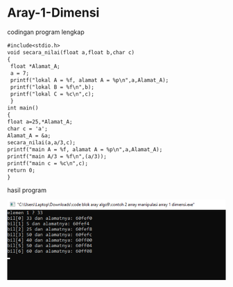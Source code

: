 # Aray-1-Dimensi

codingan program lengkap

    #include<stdio.h>
    void secara_nilai(float a,float b,char c)
    {
     float *Alamat_A;
     a = 7;
     printf("lokal A = %f, alamat A = %p\n",a,Alamat_A);
     printf("lokal B = %f\n",b);
     printf("lokal C = %c\n",c);
     }
    int main()
    {
    float a=25,*Alamat_A;
    char c = 'a';
    Alamat_A = &a;
    secara_nilai(a,a/3,c);
    printf("main A = %f, alamat A = %p\n",a,Alamat_A);
    printf("main A/3 = %f\n",(a/3));
    printf("main c = %c\n",c);
    return 0;
    }


hasil program

![img](https://github.com/FirdausPratama/Aray-1-Dimensi/blob/master/aray%202%20satu%20dimensi.png?raw=true)
